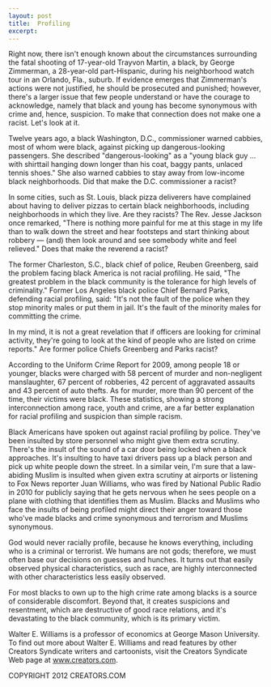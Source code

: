 ```yaml
---
layout: post
title:  Profiling
excerpt:
---
```


Right now, there isn't enough known about the circumstances surrounding the fatal shooting of 17-year-old Trayvon Martin, a black, by George Zimmerman, a 28-year-old part-Hispanic, during his neighborhood watch tour in an Orlando, Fla., suburb. If evidence emerges that Zimmerman's actions were not justified, he should be prosecuted and punished; however, there's a larger issue that few people understand or have the courage to acknowledge, namely that black and young has become synonymous with crime and, hence, suspicion. To make that connection does not make one a racist. Let's look at it.

Twelve years ago, a black Washington, D.C., commissioner warned cabbies, most of whom were black, against picking up dangerous-looking passengers. She described "dangerous-looking" as a "young black guy ... with shirttail hanging down longer than his coat, baggy pants, unlaced tennis shoes." She also warned cabbies to stay away from low-income black neighborhoods. Did that make the D.C. commissioner a racist?

In some cities, such as St. Louis, black pizza deliverers have complained about having to deliver pizzas to certain black neighborhoods, including neighborhoods in which they live. Are they racists? The Rev. Jesse Jackson once remarked, "There is nothing more painful for me at this stage in my life than to walk down the street and hear footsteps and start thinking about robbery — (and) then look around and see somebody white and feel relieved." Does that make the reverend a racist?

The former Charleston, S.C., black chief of police, Reuben Greenberg, said the problem facing black America is not racial profiling. He said, "The greatest problem in the black community is the tolerance for high levels of criminality." Former Los Angeles black police Chief Bernard Parks, defending racial profiling, said: "It's not the fault of the police when they stop minority males or put them in jail. It's the fault of the minority males for committing the crime.

 In my mind, it is not a great revelation that if officers are looking for criminal activity, they're going to look at the kind of people who are listed on crime reports." Are former police Chiefs Greenberg and Parks racist?

According to the Uniform Crime Report for 2009, among people 18 or younger, blacks were charged with 58 percent of murder and non-negligent manslaughter, 67 percent of robberies, 42 percent of aggravated assaults and 43 percent of auto thefts. As for murder, more than 90 percent of the time, their victims were black. These statistics, showing a strong interconnection among race, youth and crime, are a far better explanation for racial profiling and suspicion than simple racism.

Black Americans have spoken out against racial profiling by police. They've been insulted by store personnel who might give them extra scrutiny. There's the insult of the sound of a car door being locked when a black approaches. It's insulting to have taxi drivers pass up a black person and pick up white people down the street. In a similar vein, I'm sure that a law-abiding Muslim is insulted when given extra scrutiny at airports or listening to Fox News reporter Juan Williams, who was fired by National Public Radio in 2010 for publicly saying that he gets nervous when he sees people on a plane with clothing that identifies them as Muslim. Blacks and Muslims who face the insults of being profiled might direct their anger toward those who've made blacks and crime synonymous and terrorism and Muslims synonymous.

God would never racially profile, because he knows everything, including who is a criminal or terrorist. We humans are not gods; therefore, we must often base our decisions on guesses and hunches. It turns out that easily observed physical characteristics, such as race, are highly interconnected with other characteristics less easily observed.

For most blacks to own up to the high crime rate among blacks is a source of considerable discomfort. Beyond that, it creates suspicions and resentment, which are destructive of good race relations, and it's devastating to the black community, which is its primary victim.

Walter E. Williams is a professor of economics at George Mason University. To find out more about Walter E. Williams and read features by other Creators Syndicate writers and cartoonists, visit the Creators Syndicate Web page at www.creators.com.

COPYRIGHT 2012 CREATORS.COM
